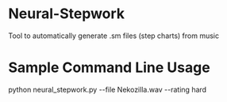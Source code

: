 # Neural-Stepwork
Tool to automatically generate .sm files (step charts) from music

# Sample Command Line Usage
python neural_stepwork.py --file Nekozilla.wav --rating hard
